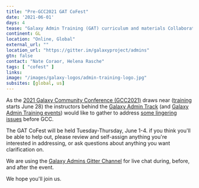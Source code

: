 ```yaml
---
title: "Pre-GCC2021 GAT CoFest"
date: '2021-06-01'
days: 4
tease: "Galaxy Admin Training (GAT) curriculum and materials CollaborationFest."
continent: GL
location: "Online, Global"
external_url: ""
location_url: "https://gitter.im/galaxyproject/admins"
gtn: false
contact: "Nate Coraor, Helena Rasche"
tags: [ "cofest" ]
links:
image: "/images/galaxy-logos/admin-training-logo.jpg"
subsites: [global, us]
---
```


As the [2021 Galaxy Community Conference (GCC2021)](https://www.vibconferences.be/events/gcc2021-virtual-edition) draws near ([training](https://galaxyproject.org/events/gcc2021/training/) starts June 28) the instructors behind the [Galaxy Admin Track](https://galaxyproject.org/events/gcc2021/training/admin-track) (and [Galaxy Admin Training events](/events/2021-01-admin-training/))  would like to gather to address [some lingering issues](https://github.com/galaxyproject/training-material/issues/2274) before GCC.  

The GAT CoFest will be held Tuesday-Thursday, June 1-4. if you think you'll be able to help out, please review and self-assign anything you're interested in addressing, or ask questions about anything you want clarification on.

We are using the [Galaxy Admins Gitter Channel](https://gitter.im/galaxyproject/admins) for live chat during, before, and after the event.

We hope you'll join us.

